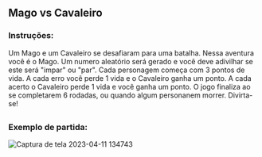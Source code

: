 ## Mago vs Cavaleiro

<h3> Instruções: </h3>

Um Mago e um Cavaleiro se desafiaram para uma batalha. Nessa aventura você é o Mago.
Um numero aleatório será gerado e você deve adivilhar se este será "impar" ou  "par".
Cada personagem começa com 3 pontos de vida.
A cada erro você perde 1 vida e o Cavaleiro ganha um ponto.
A cada acerto o Cavaleiro perde 1 vida e você ganha um ponto.
O jogo finaliza ao se completarem 6 rodadas, ou quando algum personanem morrer.
Divirta-se!

## <h3> Exemplo de partida: </h3>

<div>

![Captura de tela 2023-04-11 134743](https://user-images.githubusercontent.com/126510263/231240004-d0c2aa17-b936-4bdc-8f37-6c5fca57b106.png)

</div>

##
